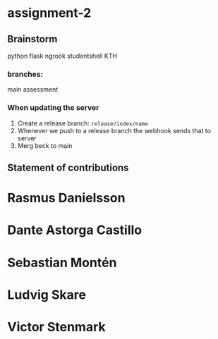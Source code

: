 # assignment-2

## Brainstorm
python
flask
ngrook
studentshell KTH 

### branches: 
main
assessment

### When updating the server
1. Create a release branch: `release/index/name`
2. Whenever we push to a release branch the webhook sends that to server
1. Merg beck to main

## Statement of contributions

# Rasmus Danielsson

# Dante Astorga Castillo

# Sebastian Montén

# Ludvig Skare

# Victor Stenmark